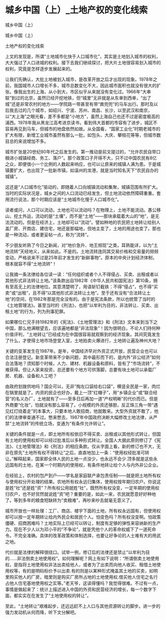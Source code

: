 # 城乡中国（上）_土地产权的变化线索

城乡中国（上）

城乡中国（上）

土地产权的变化线索

上文的发现是，所谓“土地城市化快于人口城市化”，其实是土地划入城市的权利，大大强过了人口进城的权利。接下去我们继续探讨，把大片土地很容易划入城市的权利，究竟是怎样逐步发展起来的。

让我们先确认，大批土地被划入城市，是改革开放之后才出现的现象。1978年之前，我国城市人口增长不多，城市总数变化不大，因此城市面积也就没有很大的扩张。像我出生的上海，从小到大，市区似乎从来就没有变化过。1966年“大串联”到过的北京，虽然已经开挖地铁，但“城里”无非就是从东单到西单，“出了城”还是非常农村的地方——学院路一带甚至有带“粪兜兜”的马车出行。那时及以后我去过的几个城市，如绍兴、宁波、苏州、南昌、长沙，以至武汉和南京，以“大上海”之眼光看，差不多都是“小地方”，虽然上海自己也还不过是密度极高的浦西。1978年我从黑龙江高考进京读书，看到伟大首都的市容有了进步，城区不容易再见到马车，但城市的地盘依然如故。从全国看，“国家工业化”时期老城市的扩大有限，新增工业城市虽然有那么一批，如包头、大庆、攀枝花等等，但城市数目总的来说增加不多。

城市扩张是20世纪80年代之后发生的。第一推动是前文提过的，“允许农民自带口粮进小城镇经商、务工、落户”。那个政策口子开得不大，只不过中国农民有8亿之众，即便很小一个比例的人数起来响应，也可以让原来的城镇人满为患。于是城镇要扩大，也出现了一批新市镇，如温州的龙港，就是当时知名天下“农民自办的城镇”。

这还是“人口城市化”驱动的，即随着人口向城镇流动和集聚，城镇范围有所扩大。当时的实际状况是，城乡之间的人口流动已经发生，但土地流动依然障碍重重。套用流行说法，那个时期应该是“土地城市化慢于人口城市化”。

读者或问，人口可以流动，土地也可以流动吗？在物理上，土地不能流动。愚公移山，挖土外运，流动的是“土壤”，而不是“土地”——那块承载着大山的“地”，是无法流动的。但是在经济上，土地却可以“流动”。譬如种地的农民把土地转让给别人盖厂房、开商店、建住宅，地还是那幅地，但地主变了，土地的用途也变了。那也是一种流动，或者更妥帖一点，称为“流转”。

不少朋友听熟了今日之新闻，对“地价急升、地王频现”之类，耳熟能详，以为“土地流转”天经地义，从来如此。不是的。土地流转连同其交易价格和交易量的频频变动，严格说来不过是25年前才发生的“新鲜事物”。原本的中央计划经济体制，根本就容不得“土地流转”！

让我摘一条法律给各位读一读：“任何组织或者个人不得侵占、买卖、出租或者以其他形式非法转让土地。”该条款出自1982年《中华人民共和国宪法》第10条，拥有至高无上的法律地位。其意清楚明了，用语斩钉截铁：不得“侵占”，也不得“买卖”或“出租”，且不得“以其他形式非法转让土地”。至于还有没有“合法转让土地”的空间，在1982年那是完全没有的。由于是宪法条款，所以也统管了当时的《土地管理法》。甚至当时的《刑法》，也把“以牟利为目的，非法转让、买卖、出租土地”的行为，列为刑事犯罪。

如果哪位仁兄手持1982年的《宪法》、《土地管理法》和《刑法》文本来到当下之中国，那么他满眼望去，应该遍地都是“非法现象”！因为很明白，不论人们持何种价值评判，“土地转让”已经成为在中国很容易就观察到的经济现象。其间究竟发生了什么，才使得土地市场登堂入室，土地拍卖火爆进行，土地转让遍及神州大地？

关键的变革发生在1987年。是年，中国经济早对外资正式开放，民营企业也可以合法注册登记。新变革带来不少新问题，其中最形而下的，是内外“非公经济”如何合法落地？须知那个时候，人力、建材、机器设备和原料，皆有了“市场流转”，不难获得。但让人家来投资，总还要有个地方可供落脚，总要有块土地可以承载厂房、机器、设备和人工吧？

由政府划拨供地吗？国企可以，无非“掏左口袋给右口袋”，横竖全民是一家，肉烂在锅里就是了。内资的民企也好办，戴上一顶“红帽子”，用“乡镇企业”或“联合经营”的名义办厂，土地就有了——至多日后再加一道“产权明晰”的代价而已。但是外商要“化妆”，怕就没有那么容易了。小规模的外资还够胆，反正珠三角一带“遇见红灯绕着走”的本事大，只要本地人敢招商，他就敢来。大型外资就不敢了，他们的法律审查通不过。憋来憋去，1987年中国政府决断大幅修改土地法律，从严禁“土地流转”的传统立场，变通为“有条件允许转让”。

关键的条件就是一点，即土地所有权依旧不得买卖、出租或以其他形式转让，但国有土地的使用权却可以经过批准后以多种形式转让。全国人大据此原则修订了《宪法》、《土地管理法》和《刑法》的相应条款。仅从字面上看，新的修订也不大，无非在原先“土地所有权不得转让”之后，直直地加上一条：“使用权经批准可转让。”解释起来，国家即全体人民的土地一点没少，也永远不会少.顶多就是这些永远国有的土地，在某一个时期内的使用权，有条件地转让给个人与内外非公企业。

在经验上，农村的包产到户——学名是家庭联产承包责任制——就是把土地所有权与使用权分开处理的结果。农地所有权永远归集体，使用权按年期归农户。你说这是姓“社”还是姓“资”？所有权公用就姓“社”，既然所有权没变，一定年期的使用权归农户，也不好贸然就说姓“资”吧？重要的是，如此一来，农民就愿意好好种地了。等到多年的粮食短缺转为“卖粮难”，再吵来吵去就毫无意义了。

城市开放也一样处理：工厂、商店、楼宇下面的土地，所有权永远国有，但使用权却可以按一定年期转让给内外民企和居民个人。怕变色吗？所有权没变啊。怕政策僵硬、招商困难吗？土地实际上已经可以转让，制度有足够的弹性来容纳新的生产力。现在不少人以为邓小平的“不争论”，就是凭他个人的革命权威下了一道死命令。不完全准确。具体的改革政策和体制选择，也要让好争论的人士难有大的用武之地。

代价就是法律的解释很绕口。试举一例，修订后的法律还是禁止“以牟利为目的……非法倒卖土地使用权”。如何理解呢？网上有如下说明：“所谓倒卖土地使用权，是指将土地使用权非法出卖给他人，或者为了出卖而向他人收买、租借土地使用权等，有的是明码标价予以出卖.有的则是以某种形式掩盖其土地的买卖，如明里购买他人的厂房，暗里则是购买厂房所占地的土地使用权.借买他人住宅之名行占他人住宅基地使用权之实等。”老天爷，这读得懂吗？我觉得很难。不过有一点，事情是做起来了：统计上描述进入中国的外资和民营经济的增长，每一个数字下面，都实实在在发生了“土地使用权的转让”。

至此，“土地转让”艰难起步，还远远赶不上人口与其他资源转让的脚步。进一步的强力发动机从何而降，听下文分解吧。